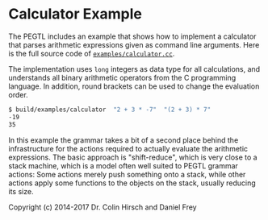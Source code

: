 # Calculator Example

The PEGTL includes an example that shows how to implement a calculator that parses arithmetic expressions given as command line arguments. Here is the full source code of [`examples/calculator.cc`](https://github.com/taocpp/PEGTL/blob/master/examples/calculator.cc).

The implementation uses `long` integers as data type for all calculations, and understands all binary arithmetic operators from the C programming language.
In addition, round brackets can be used to change the evaluation order.

```sh
$ build/examples/calculator  "2 + 3 * -7"  "(2 + 3) * 7"
-19
35
```

In this example the grammar takes a bit of a second place behind the infrastructure for the actions required to actually evaluate the arithmetic expressions.
The basic approach is "shift-reduce", which is very close to a stack machine, which is a model often well suited to PEGTL grammar actions:
Some actions merely push something onto a stack, while other actions apply some functions to the objects on the stack, usually reducing its size.

Copyright (c) 2014-2017 Dr. Colin Hirsch and Daniel Frey
